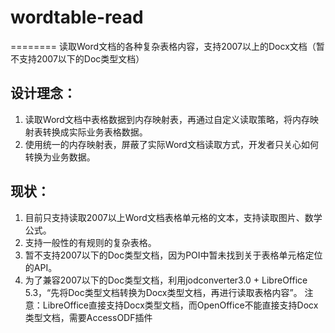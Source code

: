 
# wordtable-read
========
读取Word文档的各种复杂表格内容，支持2007以上的Docx文档（暂不支持2007以下的Doc类型文档）

## 设计理念：
 1. 读取Word文档中表格数据到内存映射表，再通过自定义读取策略，将内存映射表转换成实际业务表格数据。
 2. 使用统一的内存映射表，屏蔽了实际Word文档读取方式，开发者只关心如何转换为业务数据。

## 现状：
 1. 目前只支持读取2007以上Word文档表格单元格的文本，支持读取图片、数学公式。
 2. 支持一般性的有规则的复杂表格。
 3. 暂不支持2007以下的Doc类型文档，因为POI中暂未找到关于表格单元格定位的API。
 4. 为了兼容2007以下的Doc类型文档，利用jodconverter3.0 + LibreOffice 5.3，“先将Doc类型文档转换为Docx类型文档，再进行读取表格内容”。
	注意：LibreOffice直接支持Docx类型文档，而OpenOffice不能直接支持Docx类型文档，需要AccessODF插件
